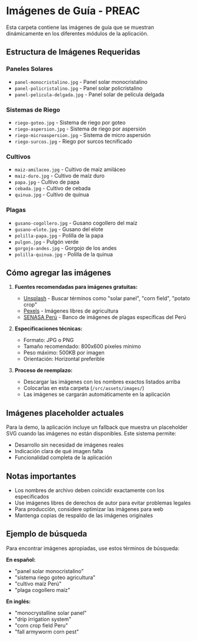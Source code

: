 # Imágenes de Guía - PREAC

Esta carpeta contiene las imágenes de guía que se muestran dinámicamente en los diferentes módulos de la aplicación.

## Estructura de Imágenes Requeridas

### Paneles Solares
- `panel-monocristalino.jpg` - Panel solar monocristalino
- `panel-policristalino.jpg` - Panel solar policristalino  
- `panel-pelicula-delgada.jpg` - Panel solar de película delgada

### Sistemas de Riego
- `riego-goteo.jpg` - Sistema de riego por goteo
- `riego-aspersion.jpg` - Sistema de riego por aspersión
- `riego-microaspersion.jpg` - Sistema de micro aspersión
- `riego-surcos.jpg` - Riego por surcos tecnificado

### Cultivos
- `maiz-amilaceo.jpg` - Cultivo de maíz amiláceo
- `maiz-duro.jpg` - Cultivo de maíz duro
- `papa.jpg` - Cultivo de papa
- `cebada.jpg` - Cultivo de cebada
- `quinua.jpg` - Cultivo de quinua

### Plagas
- `gusano-cogollero.jpg` - Gusano cogollero del maíz
- `gusano-elote.jpg` - Gusano del elote
- `polilla-papa.jpg` - Polilla de la papa
- `pulgon.jpg` - Pulgón verde
- `gorgojo-andes.jpg` - Gorgojo de los andes
- `polilla-quinua.jpg` - Polilla de la quinua

## Cómo agregar las imágenes

1. **Fuentes recomendadas para imágenes gratuitas:**
   - [Unsplash](https://unsplash.com/) - Buscar términos como "solar panel", "corn field", "potato crop"
   - [Pexels](https://pexels.com/) - Imágenes libres de agricultura
   - [SENASA Perú](https://www.senasa.gob.pe/) - Banco de imágenes de plagas específicas del Perú

2. **Especificaciones técnicas:**
   - Formato: JPG o PNG
   - Tamaño recomendado: 800x600 píxeles mínimo
   - Peso máximo: 500KB por imagen
   - Orientación: Horizontal preferible

3. **Proceso de reemplazo:**
   - Descargar las imágenes con los nombres exactos listados arriba
   - Colocarlas en esta carpeta (`/src/assets/images/`)
   - Las imágenes se cargarán automáticamente en la aplicación

## Imágenes placeholder actuales

Para la demo, la aplicación incluye un fallback que muestra un placeholder SVG cuando las imágenes no están disponibles. Este sistema permite:

- Desarrollo sin necesidad de imágenes reales
- Indicación clara de qué imagen falta
- Funcionalidad completa de la aplicación

## Notas importantes

- Los nombres de archivo deben coincidir exactamente con los especificados
- Use imágenes libres de derechos de autor para evitar problemas legales
- Para producción, considere optimizar las imágenes para web
- Mantenga copias de respaldo de las imágenes originales

## Ejemplo de búsqueda

Para encontrar imágenes apropiadas, use estos términos de búsqueda:

**En español:**
- "panel solar monocristalino"
- "sistema riego goteo agricultura"
- "cultivo maíz Perú"
- "plaga cogollero maíz"

**En inglés:**
- "monocrystalline solar panel"
- "drip irrigation system"
- "corn crop field Peru"
- "fall armyworm corn pest"